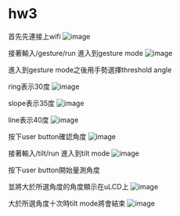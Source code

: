 # hw3
首先先連接上wifi
![image](https://github.com/yuchen0816/hw3/blob/main/截圖%202021-05-19%20下午2.07.33.png)

接著輸入/gesture/run 進入到gesture mode
![image](https://github.com/yuchen0816/hw3/blob/main/截圖%202021-05-19%20下午2.07.50.png)

進入到gesture mode之後用手勢選擇threshold angle

ring表示30度
![image](https://github.com/yuchen0816/hw3/blob/main/IMG_9602.JPG)

slope表示35度
![image](https://github.com/yuchen0816/hw3/blob/main/IMG_9604.JPG)

line表示40度
![image](https://github.com/yuchen0816/hw3/blob/main/IMG_9603.JPG)

按下user button確認角度
![image](https://github.com/yuchen0816/hw3/blob/main/IMG_9605.JPG)

接著輸入/tilt/run 進入到tilt mode
![image](https://github.com/yuchen0816/hw3/blob/main/截圖%202021-05-19%20下午2.10.16.png)

按下user button開始量測角度

並將大於所選角度的角度顯示在uLCD上
![image](https://github.com/yuchen0816/hw3/blob/main/IMG_9607.JPG)

大於所選角度十次時tilt mode將會結束
![image](https://github.com/yuchen0816/hw3/blob/main/截圖%202021-05-19%20下午2.12.59.png)
